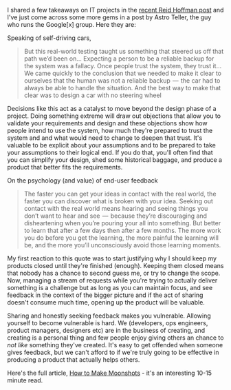 <!--
.. title: Taking a Moonshot
.. slug: taking-a-moonshot
.. date: 2015/03/24 05:51:47
.. tags: Technology
.. spellcheck_exceptions: Astro,
.. is_orphan: False
.. link:
.. description:
-->

I shared a few takeaways on IT projects in the [recent Reid Hoffman post](/posts/10000-hours-with-reid-hofmann.html) and I've just come across some more gems in a post by Astro Teller, the guy who runs the Google[x] group. Here they are:

Speaking of self-driving cars,

> But this real-world testing taught us something that steered us off that path we’d been on... Expecting a person to be a reliable backup for the system was a fallacy. Once people trust the system, they trust it... We came quickly to the conclusion that we needed to make it clear to ourselves that the human was not a reliable backup  —  the car had to always be able to handle the situation. And the best way to make that clear was to design a car with no steering wheel 

Decisions like this act as a catalyst to move beyond the design phase of a project. Doing something extreme will draw out objections that allow you to validate your requirements and design and these objections show how people intend to use the system, how much they're prepared to trust the system and and what would need to change to deepen that trust.
It's valuable to be explicit about your assumptions and to be prepared to take your assumptions to their logical end. If you do that, you'll often find that you can simplify your design, shed some historical baggage, and produce a product that better fits the requirements.

On the psychology (and value) of end-user feedback

> The faster you can get your ideas in contact with the real world, the faster you can discover what is broken with your idea. Seeking out contact with the real world means hearing and seeing things you don’t want to hear and see  —  because they’re discouraging and disheartening when you’re pouring your all into something. But better to learn that after a few days then after a few months. The more work you do before you get the learning, the more painful the learning will be, and the more you’ll unconsciously avoid those learning moments.

My first reaction to this quote was to start justifying why I should keep my products closed until they're finished (enough). Keeping them closed means that nobody has a chance to second guess me, or try to change the scope. Now, managing a stream of requests while you're trying to actually deliver something is a challenge but as long as you can maintain focus, and see feedback in the context of the bigger picture and if the act of sharing doesn't consume much time, opening up the product will be valuable.

Sharing and honestly seeking feedback makes you vulnerable. Allowing yourself to become vulnerable is hard. We (developers, ops engineers, product managers, designers etc) are in the business of creating, and creating is a personal thing and few people enjoy giving others an chance to *not like* something they've created. It's easy to get offended when someone gives feedback, but we can't afford to if we're truly going to be effective in producing a product that actually helps others.


Here's the full article, [How to Make Moonshots](https://medium.com/backchannel/how-to-make-moonshots-65845011a277) - it's an interesting 10-15 minute read.